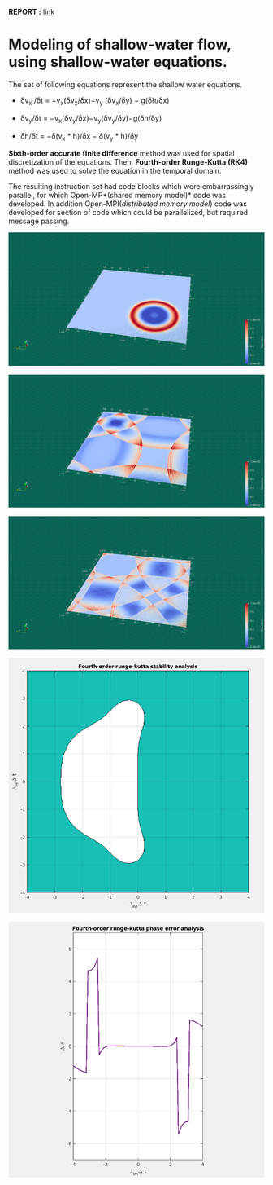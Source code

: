 **REPORT :** [link](https://github.com/anubhav-cs/Numerical-Methods/blob/master/Shallow%20Water%20Flow/Modelling%20the%20Shallow%20Water%20Flow.pdf)

# Modeling of shallow-water flow, using shallow-water equations. #

The set of following equations represent the shallow water equations.

* δv<sub>x</sub> /δt = −v<sub>x</sub>(δv<sub>x</sub>/δx)−v<sub>y</sub> (δv<sub>x</sub>/δy) − g(δh/δx)

* δv<sub>y</sub>/δt = −v<sub>x</sub>(δv<sub>y</sub>/δx)−v<sub>y</sub>(δv<sub>y</sub>/δy)−g(δh/δy)
* δh/δt = −δ(v<sub>x</sub> \* h)/δx − δ(v<sub>y</sub> \* h)/δy

**Sixth-order accurate finite difference** method was used for spatial discretization of the equations. Then, **Fourth-order Runge-Kutta (RK4)** method was used to solve the equation in the temporal domain.

The resulting instruction set had code blocks which were embarrassingly parallel, for which Open-MP*(shared memory model)* code was developed. In addition Open-MPI(*distributed memory model*) code was developed for section of code which could be parallelized, but required message passing.

![Shallow water elevation 1](https://github.com/anubhav-cs/Numerical-Methods/blob/master/Shallow%20Water%20Flow/images/cpp1.png)

![Shallow water elevation 2](https://github.com/anubhav-cs/Numerical-Methods/blob/master/Shallow%20Water%20Flow/images/cpp2.png)

![Shallow water elevation 3](https://github.com/anubhav-cs/Numerical-Methods/blob/master/Shallow%20Water%20Flow/images/cpp3.png)

![Stability analysis](https://github.com/anubhav-cs/Numerical-Methods/blob/master/Shallow%20Water%20Flow/images/stability.png)

![Phase error analysis](https://github.com/anubhav-cs/Numerical-Methods/blob/master/Shallow%20Water%20Flow/images/phase.png)
